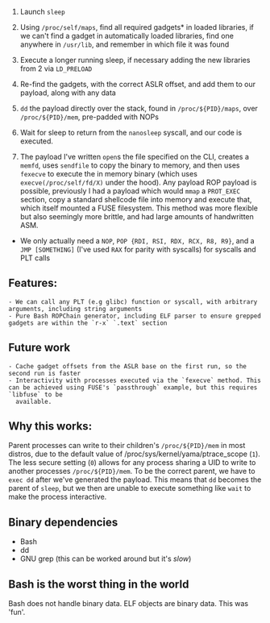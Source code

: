 1. Launch `sleep`
2. Using `/proc/self/maps`, find all required gadgets* in loaded libraries, if we can't find a gadget in automatically loaded libraries, find one anywhere in `/usr/lib`, and remember in which file it was found
3. Execute a longer running sleep, if necessary adding the new libraries from 2 via `LD_PRELOAD`
4. Re-find the gadgets, with the correct ASLR offset, and add them to our payload, along with any data
5. `dd` the payload directly over the stack, found in `/proc/${PID}/maps`, over `/proc/${PID}/mem`, pre-padded with NOPs
6. Wait for sleep to return from the `nanosleep` syscall, and our code is executed.

7. The payload I've written `open`s the file specified on the CLI, creates a `memfd`, uses `sendfile` to copy the binary to memory, and then uses `fexecve` to
   execute the in memory binary (which uses `execve(/proc/self/fd/X)` under the hood). Any payload ROP payload is possible, previously I had a payload which
   would `mmap` a `PROT_EXEC` section, copy a standard shellcode file into memory and execute that, which itself mounted a FUSE filesystem. This method was
   more flexible but also seemingly more brittle, and had large amounts of handwritten ASM.

* We only actually need a `NOP`, `POP {RDI, RSI, RDX, RCX, R8, R9}`, and a `JMP [SOMETHING]` (I've used `RAX` for parity with syscalls) for syscalls and PLT calls

## Features:
    - We can call any PLT (e.g glibc) function or syscall, with arbitrary arguments, including string arguments
    - Pure Bash ROPChain generator, including ELF parser to ensure grepped gadgets are within the `r-x` `.text` section

## Future work
    - Cache gadget offsets from the ASLR base on the first run, so the second run is faster
    - Interactivity with processes executed via the `fexecve` method. This can be achieved using FUSE's `passthrough` example, but this requires `libfuse` to be
      available.

## Why this works:

Parent processes can write to their children's `/proc/${PID}/mem` in most distros, due to the default value of /proc/sys/kernel/yama/ptrace_scope (`1`). The
less secure setting (`0`) allows for any process sharing a UID to write to another processes `/proc/${PID}/mem`.
To be the correct parent, we have to `exec dd` after we've generated the payload. This means that `dd` becomes the parent of `sleep`, but we then are unable to
execute something like `wait` to make the process interactive.

## Binary dependencies
- Bash
- dd
- GNU grep (this can be worked around but it's *slow*)

## Bash is the worst thing in the world
Bash does not handle binary data. ELF objects are binary data. This was 'fun'.
